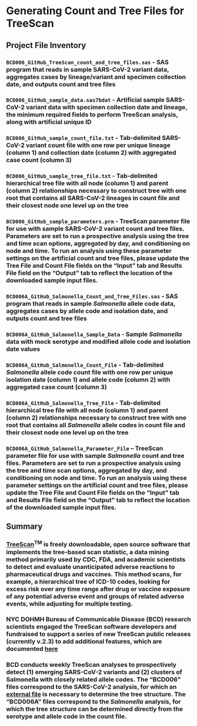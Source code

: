 # Generating Count and Tree Files for TreeScan

## Project File Inventory

### `BCD006_GitHub_TreeScan_count_and_tree_files.sas` - SAS program that reads in sample SARS-CoV-2 variant data, aggregates cases by lineage/variant and specimen collection date, and outputs count and tree files

### `BCD006_GitHub_sample_data.sas7bdat` - Artificial sample SARS-CoV-2 variant data with specimen collection date and lineage, the minimum required fields to perform TreeScan analysis, along with artificial unique ID

### `BCD006_GitHub_sample_count_file.txt` - Tab-delimited SARS-CoV-2 variant count file with one row per unique lineage (column 1) and collection date (column 2) with aggregated case count (column 3)

### `BCD006_GitHub_sample_tree_file.txt` - Tab-delimited hierarchical tree file with all node (column 1) and parent (column 2) relationships necessary to construct tree with one root that contains all SARS-CoV-2 lineages in count file and their closest node one level up on the tree

### `BCD006_GitHub_sample_parameters.prm` - TreeScan parameter file for use with sample SARS-CoV-2 variant count and tree files. Parameters are set to run a prospective analysis using the tree and time scan options, aggregated by day, and conditioning on node and time. To run an analysis using these parameter settings on the artificial count and tree files, please update the Tree File and Count File fields on the “Input” tab and Results File field on the “Output” tab to reflect the location of the downloaded sample input files.

### `BCD006A_GitHub_Salmonella_Count_and_Tree_Files.sas` - SAS program that reads in sample _Salmonella_ allele code data, aggregates cases by allele code and isolation date, and outputs count and tree files

### `BCD006A_GitHub_Salmonella_Sample_Data` - Sample _Salmonella_ data with mock serotype and modified allele code and isolation date values

### `BCD006A_GitHub_Salmonella_Count_File` - Tab-delimited _Salmonella_ allele code count file with one row per unique isolation date (column 1) and allele code (column 2) with aggregated case count (column 3)

### `BCD006A_GitHub_Salmonella_Tree_File` - Tab-delimited hierarchical tree file with all node (column 1) and parent (column 2) relationships necessary to construct tree with one root that contains all _Salmonella_ allele codes in count file and their closest node one level up on the tree

### `BCD006A_GitHub_Salmonella_Parameter_File` – TreeScan parameter file for use with sample _Salmonella_ count and tree files. Parameters are set to run a prospective analysis using the tree and time scan options, aggregated by day, and conditioning on node and time. To run an analysis using these parameter settings on the artificial count and tree files, please update the Tree File and Count File fields on the “Input” tab and Results File field on the “Output” tab to reflect the location of the downloaded sample input files.


## Summary

### [TreeScan](http://www.treescan.org)<sup>TM</sup> is freely downloadable, open source software that implements the tree-based scan statistic, a data mining method primarily used by CDC, FDA, and academic scientists to detect and evaluate unanticipated adverse reactions to pharmaceutical drugs and vaccines. This method scans, for example, a hierarchical tree of ICD-10 codes, looking for excess risk over any time range after drug or vaccine exposure of any potential adverse event and groups of related adverse events, while adjusting for multiple testing.

### NYC DOHMH Bureau of Communicable Disease (BCD) research scientists engaged the TreeScan software developers and fundraised to support a series of new TreeScan public releases (currently v.2.3) to add additional features, which are documented [here]( https://www.treescan.org/cgi-bin/treescan/register.pl/treescan.versionhistory.pdf?todo=process_version_history_download)

### BCD conducts weekly TreeScan analyses to prospectively detect (1) emerging SARS-CoV-2 variants and (2) clusters of Salmonella with closely related allele codes. The “BCD006” files correspond to the SARS-CoV-2 analysis, for which an [external file](https://github.com/cov-lineages/pango-designation/blob/master/lineage_notes.txt) is necessary to determine the tree structure. The “BCD006A” files correspond to the _Salmonella_ analysis, for which the tree structure can be determined directly from the serotype and allele code in the count file.
